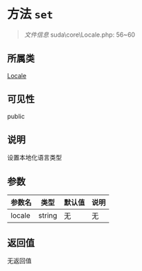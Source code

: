 # 方法 `set`

> *文件信息* suda\core\Locale.php: 56~60

## 所属类 

[Locale](../Locale.md)

## 可见性

public

## 说明

设置本地化语言类型

## 参数


| 参数名 | 类型 | 默认值 | 说明 |
|--------|-----|-------|-------|
| locale |  string | 无 | 无 |



## 返回值

无返回值
